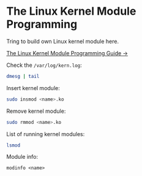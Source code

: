 # The Linux Kernel Module Programming

Tring to build own Linux kernel module here.

[The Linux Kernel Module Programming Guide →](https://tldp.org/LDP/lkmpg/2.6/html/index.html)

Check the `/var/log/kern.log`:
```bash
dmesg | tail
```

Insert kernel module:
```bash
sudo insmod <name>.ko
```

Remove kernel module:
```bash
sudo rmmod <name>.ko
```

List of running kernel modules:
```bash
lsmod
```

Module info:
```
modinfo <name>
```
